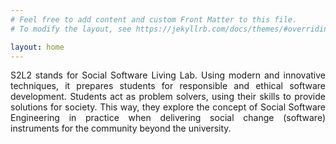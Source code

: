 ```yaml
---
# Feel free to add content and custom Front Matter to this file.
# To modify the layout, see https://jekyllrb.com/docs/themes/#overriding-theme-defaults

layout: home
---
```

<div style="text-align: justify"> S2L2 stands for Social Software Living Lab. Using modern and innovative techniques, it prepares students for responsible and ethical software development. Students act as problem solvers, using their skills to provide solutions for society. This way, they explore the concept of Social Software Engineering in practice when delivering social change (software) instruments for the community beyond the university. </div>

